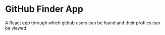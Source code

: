 # GitHub Finder App
A React app through which github users can be found and their profiles can be viewed.

